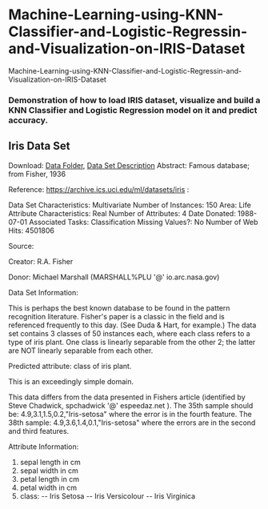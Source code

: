 # Machine-Learning-using-KNN-Classifier-and-Logistic-Regressin-and-Visualization-on-IRIS-Dataset
Machine-Learning-using-KNN-Classifier-and-Logistic-Regressin-and-Visualization-on-IRIS-Dataset

### Demonstration of how to load IRIS dataset, visualize and build a KNN Classifier and Logistic Regression model on it and predict accuracy.

## Iris Data Set
Download: [Data Folder](https://archive.ics.uci.edu/ml/machine-learning-databases/iris/), [Data Set Description](https://archive.ics.uci.edu/ml/machine-learning-databases/iris/iris.names)
Abstract: Famous database; from Fisher, 1936

Reference: https://archive.ics.uci.edu/ml/datasets/iris :

Data Set Characteristics:  Multivariate
Number of Instances: 150
Area: Life
Attribute Characteristics: Real
Number of Attributes: 4
Date Donated: 1988-07-01
Associated Tasks: Classification
Missing Values?: No
Number of Web Hits: 4501806

Source:

Creator:
R.A. Fisher

Donor:
Michael Marshall (MARSHALL%PLU '@' io.arc.nasa.gov)

Data Set Information:

This is perhaps the best known database to be found in the pattern recognition literature. Fisher's paper is a classic in the field and is referenced frequently to this day. (See Duda & Hart, for example.) The data set contains 3 classes of 50 instances each, where each class refers to a type of iris plant. One class is linearly separable from the other 2; the latter are NOT linearly separable from each other.

Predicted attribute: class of iris plant.

This is an exceedingly simple domain.

This data differs from the data presented in Fishers article (identified by Steve Chadwick, spchadwick '@' espeedaz.net ). The 35th sample should be: 4.9,3.1,1.5,0.2,"Iris-setosa" where the error is in the fourth feature. The 38th sample: 4.9,3.6,1.4,0.1,"Iris-setosa" where the errors are in the second and third features.


Attribute Information:

1. sepal length in cm
2. sepal width in cm
3. petal length in cm
4. petal width in cm
5. class:
-- Iris Setosa
-- Iris Versicolour
-- Iris Virginica
